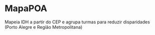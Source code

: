 # MapaPOA
Mapeia IDH a partir do CEP e agrupa turmas para reduzir disparidades (Porto Alegre e Região Metropolitana)
